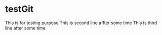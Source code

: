 # testGit
This is for testing purpose
This is second line affter some time
This is third line after some time
